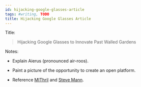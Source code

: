 ```yaml
---
id: hijacking-google-glasses-article
tags: #writing, TODO
title: Hijacking Google Glasses Article
---
```


Title:

> Hijacking Google Glasses to Innovate Past Walled Gardens

Notes:

* Explain Aierus (pronounced air-roos).

* Paint a picture of the opportunity to create an open platform.

* Reference [MIThril](http://www.media.mit.edu/wearables/mithril/) and [Steve Mann](http://en.wikipedia.org/wiki/Steve_Mann).